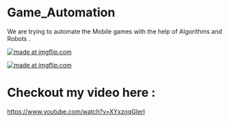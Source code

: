 # Game_Automation
We are trying to automate the Mobile games with the help of Algorithms and Robots .

<a href="https://imgflip.com/gif/2w5r24"><img src="https://i.imgflip.com/2w5r24.gif" title="made at imgflip.com"/></a>

<a href="https://imgflip.com/gif/2w5qim"><img src="https://i.imgflip.com/2w5qim.gif" title="made at imgflip.com"/></a>


# Checkout my video here : 
https://www.youtube.com/watch?v=XYxzoqGIerI
